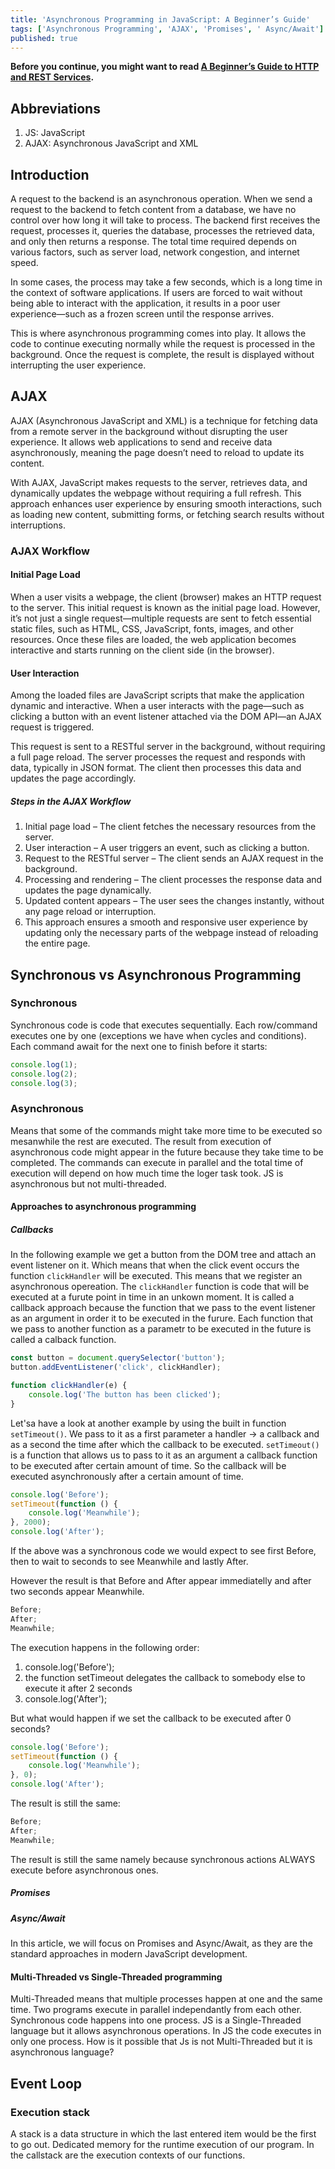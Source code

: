 ```yaml
---
title: 'Asynchronous Programming in JavaScript: A Beginner’s Guide'
tags: ['Asynchronous Programming', 'AJAX', 'Promises', ' Async/Await']
published: true
---
```


**Before you continue, you might want to read [A Beginner’s Guide to HTTP and REST Services](https://dev.to/beatrisilieva/a-beginners-guide-to-http-and-rest-services-3j92).**

## Abbreviations

1. JS: JavaScript
2. AJAX: Asynchronous JavaScript and XML

## Introduction

A request to the backend is an asynchronous operation. When we send a request to the backend to fetch content from a database, we have no control over how long it will take to process. The backend first receives the request, processes it, queries the database, processes the retrieved data, and only then returns a response. The total time required depends on various factors, such as server load, network congestion, and internet speed.

In some cases, the process may take a few seconds, which is a long time in the context of software applications. If users are forced to wait without being able to interact with the application, it results in a poor user experience—such as a frozen screen until the response arrives.

This is where asynchronous programming comes into play. It allows the code to continue executing normally while the request is processed in the background. Once the request is complete, the result is displayed without interrupting the user experience.

## AJAX

AJAX (Asynchronous JavaScript and XML) is a technique for fetching data from a remote server in the background without disrupting the user experience. It allows web applications to send and receive data asynchronously, meaning the page doesn’t need to reload to update its content.

With AJAX, JavaScript makes requests to the server, retrieves data, and dynamically updates the webpage without requiring a full refresh. This approach enhances user experience by ensuring smooth interactions, such as loading new content, submitting forms, or fetching search results without interruptions.

### AJAX Workflow

#### Initial Page Load

When a user visits a webpage, the client (browser) makes an HTTP request to the server. This initial request is known as the initial page load. However, it’s not just a single request—multiple requests are sent to fetch essential static files, such as HTML, CSS, JavaScript, fonts, images, and other resources. Once these files are loaded, the web application becomes interactive and starts running on the client side (in the browser).

#### User Interaction

Among the loaded files are JavaScript scripts that make the application dynamic and interactive. When a user interacts with the page—such as clicking a button with an event listener attached via the DOM API—an AJAX request is triggered.

This request is sent to a RESTful server in the background, without requiring a full page reload. The server processes the request and responds with data, typically in JSON format. The client then processes this data and updates the page accordingly.

##### Steps in the AJAX Workflow

1. Initial page load – The client fetches the necessary resources from the server.
2. User interaction – A user triggers an event, such as clicking a button.
3. Request to the RESTful server – The client sends an AJAX request in the background.
4. Processing and rendering – The client processes the response data and updates the page dynamically.
5. Updated content appears – The user sees the changes instantly, without any page reload or interruption.
6. This approach ensures a smooth and responsive user experience by updating only the necessary parts of the webpage instead of reloading the entire page.

## Synchronous vs Asynchronous Programming

### Synchronous

Synchronous code is code that executes sequentially. Each row/command executes one by one (exceptions we have when cycles and conditions). Each command await for the next one to finish before it starts:

```javascript
console.log(1);
console.log(2);
console.log(3);
```

### Asynchronous

Means that some of the commands might take more time to be executed so mesanwhile the rest are executed. The result from execution of asynchronous code might appear in the future because they take time to be completed. The commands can execute in parallel and the total time of execution will depend on how much time the loger task took.
JS is asynchronous but not multi-threaded.

#### Approaches to asynchronous programming

##### Callbacks

In the following example we get a button from the DOM tree and attach an event listener on it. Which means that when the click event occurs the function `clickHandler` will be executed. This means that we register an asynchronous opereation. The `clickHandler` function is code that will be executed at a furute point in time in an unkown moment. It is called a callback approach because the function that we pass to the event listener as an argument in order it to be executed in the furure. Each function that we pass to another function as a parametr to be executed in the future is called a calback function.

```javascript
const button = document.querySelector('button');
button.addEventListener('click', clickHandler);

function clickHandler(e) {
    console.log('The button has been clicked');
}
```

Let'sa have a look at another example by using the built in function `setTimeout()`. We pass to it as a first parameter a handler -> a callback and as a second the time after which the callback to be executed. `setTimeout()` is a function that allows us to pass to it as an argument a callback function to be executed after certain amount of time. So the callback will be executed asynchronously after a certain amount of time.

```javascript
console.log('Before');
setTimeout(function () {
    console.log('Meanwhile');
}, 2000);
console.log('After');
```

If the above was a synchronous code we would expect to see first Before, then to wait to seconds to see Meanwhile and lastly After.

However the result is that Before and After appear immediatelly and after two seconds appear Meanwhile.

```javascript
Before;
After;
Meanwhile;
```

The execution happens in the following order:

1. console.log('Before');
2. the function setTimeout delegates the callback to somebody else to execute it after 2 seconds
3. console.log('After');

But what would happen if we set the callback to be executed after 0 seconds?

```javascript
console.log('Before');
setTimeout(function () {
    console.log('Meanwhile');
}, 0);
console.log('After');
```

The result is still the same:

```javascript
Before;
After;
Meanwhile;
```

The result is still the same namely because synchronous actions ALWAYS execute before asynchronous ones. 

##### Promises

##### Async/Await

In this article, we will focus on Promises and Async/Await, as they are the standard approaches in modern JavaScript development.

#### Multi-Threaded vs Single-Threaded programming

Multi-Threaded means that multiple processes happen at one and the same time. Two programs execute in parallel independantly from each other. Synchronous code happens into one process. JS is a Single-Threaded language but it allows asynchronous operations. In JS the code executes in only one process. How is it possible that Js is not Multi-Threaded but it is asynchronous language?

## Event Loop 

### Execution stack

A stack is a data structure in which the last entered item would be the first to go out.
Dedicated memory for the runtime execution of our program.
In the callstack are the execution contexts of our functions. 


